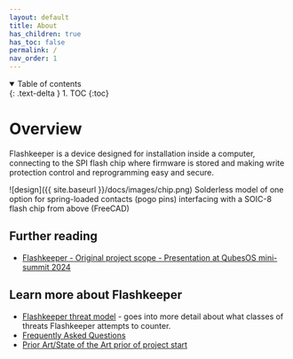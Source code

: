 ```yaml
---
layout: default
title: About
has_children: true
has_toc: false
permalink: /
nav_order: 1
---
```


<!-- markdownlint-disable MD033 -->
<details open markdown="block">
  <summary>
    Table of contents
  </summary>
  {: .text-delta }
1. TOC
{:toc}
</details>
<!-- markdownlint-enable MD033 -->

# Overview

Flashkeeper is a device designed for installation inside a computer, connecting to the SPI flash chip where firmware is stored and making write protection control and reprogramming easy and secure.

![design]({{ site.baseurl }}/docs/images/chip.png)
Solderless model of one option for spring-loaded contacts (pogo pins) interfacing with a SOIC-8 flash chip from above (FreeCAD)

## Further reading

* [Flashkeeper - Original project scope - Presentation at QubesOS mini-summit 2024](https://cfp.3mdeb.com/qubes-os-summit-2024/talk/FCENX9/)

## Learn more about Flashkeeper

* [Flashkeeper threat model](/Flashkeeper-threat-model/) - goes into more detail about what classes of threats Flashkeeper attempts to counter.
* [Frequently Asked Questions](/FAQ/)
* [Prior Art/State of the Art prior of project start](https://cfp.3mdeb.com/qubes-os-summit-2024/talk/FCENX9/)
